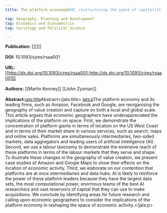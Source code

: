 ```yaml
---
title: The platform economy&#58; restructuring the space of capitalist accumulation

tag: Geography, Planning and Development 
tag: Economics and Econometrics 
tag: Sociology and Political Science

---
```


**Publication:** [[[]]]<br><br>**DOI:** 10.1093/cjres/rsaa001                                            
<br>**URL:**[[http://dx.doi.org/10.1093/cjres/rsaa001::http://dx.doi.org/10.1093/cjres/rsaa001]]<br><br>**Authors:** [[Martin Kenney]] [[John Zysman]] <br><br>**Abstract:**<jats:title>Abstract</jats:title>
               <jats:p>The platform economy and its leading firms, such as Amazon, Facebook and Google, are reorganising the geography of value creation and capture on both a local and global scale. This article argues that economic geographers have underappreciated the implications of the platform on space. First, we demonstrate the concentration of platform giants in terms of location on the US West Coast and in terms of their market share in various services, such as search, maps and online sales. Platforms are simultaneously intermediaries, two-sided markets, data aggregators and leading users of artificial intelligence (AI). Second, we use a labour taxonomy to demonstrate the extensive reach of these platforms in terms of the labour markets that they serve and shape. To illustrate these changes in the geography of value creation, we present case studies of Amazon and Google Maps to show their effects on the location of economic activity. Third, we elaborate on our contention that platforms are at once intermediaries and data hubs. AI is likely to reinforce the power of these platform leaders because they have the largest data sets, the most computational power, enormous teams of the best AI researchers and vast reservoirs of capital that they can use to make acquisitions. We conclude by identifying areas for future research and calling upon economic geographers to consider the implications of the platform economy in reshaping the space of economic activity.</jats:p>

